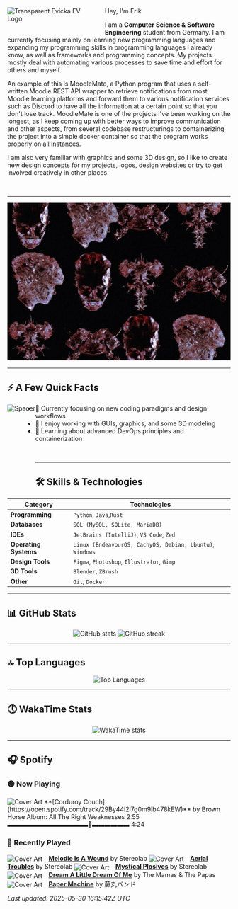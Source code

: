 <div>
  <img
       align="left"
       src="https://raw.githubusercontent.com/EvickaStudio/EvickaStudio/refs/heads/main/evfinal.gif"
       alt="Transparent Evicka EV Logo"
       width="200"
       style="margin-right: 20px; margin-bottom: 20px;"
  />
</div>
Hey, I'm Erik

  I am a **Computer Science & Software Engineering** student from Germany. I am currently focusing mainly on learning new programming languages and expanding my programming skills in programming languages I already know, as well as frameworks and programming concepts. My projects mostly deal with automating various processes to save time and effort for others and myself.

An example of this is MoodleMate, a Python program that uses a self-written Moodle REST API wrapper to retrieve notifications from most Moodle learning platforms and forward them to various notification services such as Discord to have all the information at a certain point so that you don't lose track. MoodleMate is one of the projects I've been working on the longest, as I keep coming up with better ways to improve communication and other aspects, from several codebase restructurings to containerizing the project into a simple docker container so that the program works properly on all instances.

I am also very familiar with graphics and some 3D design, so I like to create new design concepts for my projects, logos, design websites or try to get involved creatively in other places.

<br clear="left"/>

---

![imgag](evkheadpostersmol.webp)

---

## ⚡️ A Few Quick Facts

<div>
  <img align="left" height="180px" src="https://upload.wikimedia.org/wikipedia/commons/3/3d/1_120_transparent.png" alt="Spacer" />
</div>

- 🔬 Currently focusing on new coding paradigms and design workflows  
- 👀 I enjoy working with GUIs, graphics, and some 3D modeling  
- 🌱 Learning about advanced DevOps principles and containerization  

<br>

---

## 🛠️ Skills & Technologies

| **Category**          | **Technologies**                                                                                                 |
|-----------------------|------------------------------------------------------------------------------------------------------------------|
| **Programming**       | `Python`, `Java`,`Rust`                                                                                           |
| **Databases**         | `SQL (MySQL, SQLite, MariaDB)`                                                                                   |
| **IDEs**              | `JetBrains (IntelliJ)`, `VS Code`, `Zed`                                                                         |
| **Operating Systems** | `Linux (EndeavourOS, CachyOS, Debian, Ubuntu)`, `Windows`                                                        |
| **Design Tools**      | `Figma`, `Photoshop`, `Illustrator`, `Gimp`                                                                      |
| **3D Tools**          | `Blender`, `ZBrush`                                                                                              |
| **Other**             | `Git`, `Docker`                                                                                                  |

---

## 📊 GitHub Stats

<p align="center">
  <img
    src="https://github-readme-stats.vercel.app/api?username=EvickaStudio&show=reviews,discussions_started,discussions_answered,prs_merged,prs_merged_percentage&show_icons=true&theme=transparent"
    alt="GitHub stats"
    width="45%"
  />
  <img
    src="https://github-readme-streak-stats.herokuapp.com/?user=EvickaStudio&theme=transparent"
    alt="GitHub streak"
    width="45%"
  />
</p>

---

## 🔝 Top Languages

<p align="center">
  <img
    src="https://github-readme-stats.vercel.app/api/top-langs/?username=EvickaStudio&theme=transparent&layout=compact"
    alt="Top Languages"
    width="45%"
  />
</p>

---

## 🕔 WakaTime Stats

<p align="center">
  <img
    src="https://github-readme-stats.vercel.app/api/wakatime?username=evickastudio&layout=compact&theme=transparent"
    alt="WakaTime stats"
    width="45%"
  />
</p>

 ---

## 🎧 Spotify

<!-- SPOTIFY-START -->
### 🟢 Now Playing
<img src="https://i.scdn.co/image/ab67616d0000b273aa9c9efc9a5509baea585572" alt="Cover Art" width="100"/>
**[Corduroy Couch](https://open.spotify.com/track/29By44i2i7g0m9lb478kEW)** by Brown Horse
Album: All The Right Weaknesses
2:55 ▬▬▬▬▬▬▬▬▬▬▬▬▬🔘▬▬▬▬▬▬ 4:24

### 📜 Recently Played
<img src="https://i.scdn.co/image/ab67616d0000485190a8571786d2c2be4262503c" alt="Cover Art" width="64" style="vertical-align:middle;margin-right:10px;"/> **[Melodie Is A Wound](https://open.spotify.com/track/1qCOC3y2zuswTq6PZoL2ID)** by Stereolab
<img src="https://i.scdn.co/image/ab67616d0000485190a8571786d2c2be4262503c" alt="Cover Art" width="64" style="vertical-align:middle;margin-right:10px;"/> **[Aerial Troubles](https://open.spotify.com/track/4Qnub0myMdKdCdymx5cS3d)** by Stereolab
<img src="https://i.scdn.co/image/ab67616d0000485190a8571786d2c2be4262503c" alt="Cover Art" width="64" style="vertical-align:middle;margin-right:10px;"/> **[Mystical Plosives](https://open.spotify.com/track/0Etfi5oTtqTj5M1lb6SJ35)** by Stereolab
<img src="https://i.scdn.co/image/ab67616d000048516a7ffb7ecffe490b3abd82af" alt="Cover Art" width="64" style="vertical-align:middle;margin-right:10px;"/> **[Dream A Little Dream Of Me](https://open.spotify.com/track/27hhIs2fp6w06N5zx4Eaa5)** by The Mamas & The Papas
<img src="https://i.scdn.co/image/ab67616d000048510409f5f74c3acc5d35ecdbbd" alt="Cover Art" width="64" style="vertical-align:middle;margin-right:10px;"/> **[Paper Machine](https://open.spotify.com/track/259op6g3A12uwePehZntdk)** by 藤丸バンド

_Last updated: 2025-05-30 16:15:42Z UTC_
<!-- SPOTIFY-END -->